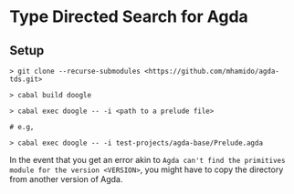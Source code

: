 # Type Directed Search for Agda

## Setup

```console
> git clone --recurse-submodules <https://github.com/mhamido/agda-tds.git>

> cabal build doogle

> cabal exec doogle -- -i <path to a prelude file>

# e.g,

> cabal exec doogle -- -i test-projects/agda-base/Prelude.agda
```

In the event that you get an error akin to `Agda can't find the primitives module for the version <VERSION>`, you might have to copy the directory from another version of Agda.
